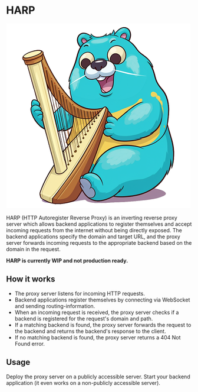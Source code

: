 # HARP

![Harp Logo](GolangHarp.png)

HARP (HTTP Autoregister Reverse Proxy) is an inverting reverse proxy server which allows backend applications to register themselves and accept incoming requests from the internet without being directly exposed. The backend applications specify the domain and target URL, and the proxy server forwards incoming requests to the appropriate backend based on the domain in the request.

**HARP is currently WIP and not production ready.**

## How it works

* The proxy server listens for incoming HTTP requests.
* Backend applications register themselves by connecting via WebSocket and sending routing-information.
* When an incoming request is received, the proxy server checks if a backend is registered for the request's domain and path.
* If a matching backend is found, the proxy server forwards the request to the backend and returns the backend's response to the client.
* If no matching backend is found, the proxy server returns a 404 Not Found error.

## Usage

Deploy the proxy server on a publicly accessible server.
Start your backend application (it even works on a non-publicly accessible server).



